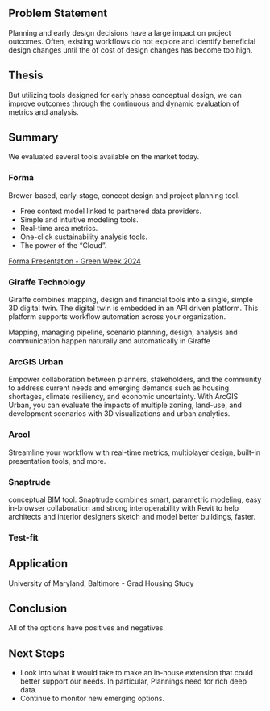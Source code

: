## Problem Statement
Planning and early design decisions have a large impact on project outcomes. Often, existing workflows do not explore and identify beneficial design changes until the of cost of design changes has become too high.

## Thesis
But utilizing tools designed for early phase conceptual design, we can improve outcomes through the continuous and dynamic evaluation of metrics and analysis.

## Summary
We evaluated several tools available on the market today.

### Forma

Brower-based, early-stage, concept design and project planning tool.

- Free context model linked to partnered data providers.
- Simple and intuitive modeling tools.
- Real-time area metrics.
- One-click sustainability analysis tools.
- The power of the “Cloud”.

[Forma Presentation - Green Week 2024](https://asgarchitects-my.sharepoint.com/:p:/g/personal/mtalbott_ayerssaintgross_com/EZAav6wmxF5MsnZal9N2zHABDUOUICTZ8uAFCV1wTTHFdw?e=o3KJHY)

### Giraffe Technology

Giraffe combines mapping, design and financial tools into a single, simple 3D digital twin. The digital twin is embedded in an API driven platform. This platform supports workflow automation across your organization.

Mapping, managing pipeline, scenario planning, design, analysis and communication happen naturally and automatically in Giraffe

### ArcGIS Urban

Empower collaboration between planners, stakeholders, and the community to address current needs and emerging demands such as housing shortages, climate resiliency, and economic uncertainty. With ArcGIS Urban, you can evaluate the impacts of multiple zoning, land-use, and development scenarios with 3D visualizations and urban analytics. 

### Arcol

Streamline your workflow with real-time metrics, multiplayer design, built-in presentation tools, and more.

### Snaptrude

conceptual BIM tool. Snaptrude combines smart, parametric modeling, easy in-browser collaboration and strong interoperability with Revit to help architects and interior designers sketch and model better buildings, faster.

### Test-fit

## Application

University of Maryland, Baltimore - Grad Housing Study

## Conclusion
All of the options have positives and negatives.

## Next Steps
- Look into what it would take to make an in-house extension that could better support our needs. In particular, Plannings need for rich deep data.
- Continue to monitor new emerging options.